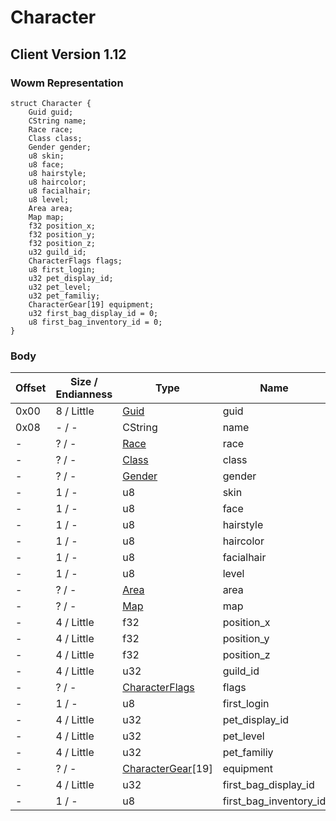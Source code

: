 # Character
## Client Version 1.12

### Wowm Representation
```rust,ignore
struct Character {
    Guid guid;
    CString name;
    Race race;
    Class class;
    Gender gender;
    u8 skin;
    u8 face;
    u8 hairstyle;
    u8 haircolor;
    u8 facialhair;
    u8 level;
    Area area;
    Map map;
    f32 position_x;
    f32 position_y;
    f32 position_z;
    u32 guild_id;
    CharacterFlags flags;
    u8 first_login;
    u32 pet_display_id;
    u32 pet_level;
    u32 pet_familiy;
    CharacterGear[19] equipment;
    u32 first_bag_display_id = 0;
    u8 first_bag_inventory_id = 0;
}
```
### Body
| Offset | Size / Endianness | Type | Name | Description |
| ------ | ----------------- | ---- | ---- | ----------- |
| 0x00 | 8 / Little | [Guid](../spec/packed-guid.md) | guid |  |
| 0x08 | - / - | CString | name |  |
| - | ? / - | [Race](race.md) | race |  |
| - | ? / - | [Class](class.md) | class |  |
| - | ? / - | [Gender](gender.md) | gender |  |
| - | 1 / - | u8 | skin |  |
| - | 1 / - | u8 | face |  |
| - | 1 / - | u8 | hairstyle |  |
| - | 1 / - | u8 | haircolor |  |
| - | 1 / - | u8 | facialhair |  |
| - | 1 / - | u8 | level |  |
| - | ? / - | [Area](area.md) | area |  |
| - | ? / - | [Map](map.md) | map |  |
| - | 4 / Little | f32 | position_x |  |
| - | 4 / Little | f32 | position_y |  |
| - | 4 / Little | f32 | position_z |  |
| - | 4 / Little | u32 | guild_id |  |
| - | ? / - | [CharacterFlags](characterflags.md) | flags |  |
| - | 1 / - | u8 | first_login |  |
| - | 4 / Little | u32 | pet_display_id |  |
| - | 4 / Little | u32 | pet_level |  |
| - | 4 / Little | u32 | pet_familiy |  |
| - | ? / - | [CharacterGear](charactergear.md)[19] | equipment |  |
| - | 4 / Little | u32 | first_bag_display_id |  |
| - | 1 / - | u8 | first_bag_inventory_id |  |
